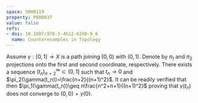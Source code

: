 ```yaml
---
space: S000119
property: P000037
value: false
refs:
- doi: 10.1007/978-1-4612-6290-9_6
  name: Counterexamples in Topology
---
```


Assume $\gamma:[0,1]\to X$ is a path joining
$(0,0)$ with $(0,1)$. Denote by $\pi_1$ and $\pi_2$ projections onto the first and second coordinate, respectively.
There exists a sequence $(t_n)_{n=2}^\infty\subset(0,1]$ such that $t_n\to 0$ and
$\pi_2(\gamma(t_n))=\frac{n+2}{(n+1)^2}$. It can be readily verified that then $\pi_1(\gamma(t_n))\geq n\frac{n^2+n+1}{(n+1)^2}$ proving that $\gamma(t_n)$ does not converge to $(0,0)=\gamma(0)$.
